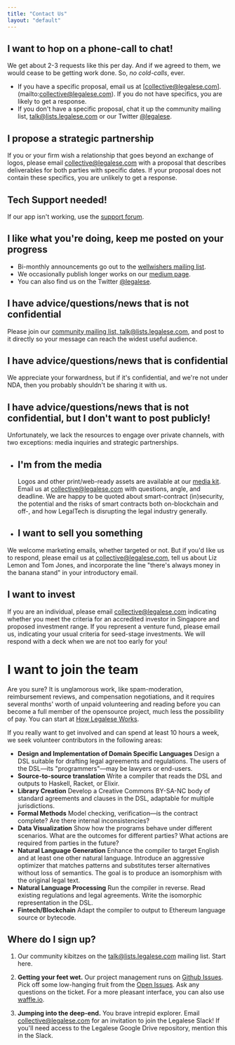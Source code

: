 ```yaml
---
title: "Contact Us"
layout: "default"
---
```


## I want to hop on a phone-call to chat!
We get about 2-3 requests like this per day.  And if we agreed to them, we would cease to be getting work done.  So, *no cold-calls*, ever.
- If you have a specific proposal, email us at [collective@legalese.com].(mailto:collective@legalese.com).  If you do not have specifics, you are likely to get a response.
- If you don't have a specific proposal, chat it up the community mailing list, [talk@lists.legalese.com](https://groups.google.com/a/lists.legalese.com/forum/#!forum/talk) or our Twitter [@legalese](https://twitter.com/legalese).

## I propose a strategic partnership
If you or your firm wish a relationship that goes beyond an exchange of logos, please email [collective@legalese.com](mailto:collective@legalese.com) with a proposal that describes deliverables for both parties with specific dates. If your proposal does not contain these specifics, you are unlikely to get a response.

## Tech Support needed!
If our app isn't working, use the [support forum](https://groups.google.com/a/lists.legalese.com/forum/#!forum/talk).

## I like what you're doing, keep me posted on your progress
* Bi-monthly announcements go out to the [wellwishers mailing list](https://groups.google.com/a/lists.legalese.com/d/forum/wellwishers).
* We occasionally publish longer works on our [medium page](https://medium.com/@legalese).
* You can also find us on the Twitter [@legalese](https://twitter.com/legalese).

## I have advice/questions/news that is not confidential
Please join our [community mailing list, talk@lists.legalese.com](https://groups.google.com/a/lists.legalese.com/forum/#!forum/talk), and post to it directly so your message can reach the widest useful audience.

## I have advice/questions/news that is confidential
We appreciate your forwardness, but if it's confidential, and we're not under NDA, then you probably shouldn't be sharing it with us.

## I have advice/questions/news that is not confidential, but I don't want to post publicly!
Unfortunately, we lack the resources to engage over private channels, with two exceptions: media inquiries and strategic partnerships.


- ## I'm from the media
    Logos and other print/web-ready assets are available at our [media kit](media-kit). Email us at [collective@legalese.com](mailto:collective@legalese.com) with questions, angle, and deadline. We are happy to be quoted about smart-contract (in)security, the potential and the risks of smart contracts both on-blockchain and off-, and how LegalTech is disrupting the legal industry generally.

- ## I want to sell you something
We welcome marketing emails, whether targeted or not. But if you'd like us to respond, please email us at [collective@legalese.com](mailto:collective@legalese.com), tell us about Liz Lemon and Tom Jones, and incorporate the line "there's always money in the banana stand" in your introductory email.  


## I want to invest
If you are an individual, please email [collective@legalese.com](mailto:collective@legalese.com) indicating whether you meet the criteria for an accredited investor in Singapore and proposed investment range. If you represent a venture fund, please email us, indicating your usual criteria for seed-stage investments. We will respond with a deck when we are not too early for you!

# I want to join the team
Are you sure? It is unglamorous work, like spam-moderation, reimbursement reviews, and compensation negotiations, and it requires several months' worth of unpaid volunteering and reading before you can become a full member of the opensource project, much less the possibility of pay. You can start at [How Legalese Works](https://github.com/legalese/legalese.github.io/blob/master/doc/company.org).

If you really want to get involved and can spend at least 10 hours a week, we seek volunteer contributors in the following areas:

* **Design and Implementation of Domain Specific Languages**
    Design a DSL suitable for drafting legal agreements and regulations. The users of the DSL—its "programmers"—may be lawyers or end-users.
* **Source-to-source translation**
    Write a compiler that reads the DSL and outputs to Haskell, Racket, or Elixir.
* **Library Creation**
    Develop a Creative Commons BY-SA-NC body of standard agreements and clauses in the DSL, adaptable for multiple jurisdictions.
* **Formal Methods**
Model checking, verification—is the contract complete? Are there internal inconsistencies?
* **Data Visualization**
    Show how the programs behave under different scenarios. What are the outcomes for different parties? What actions are required from parties in the future?
* **Natural Language Generation**
    Enhance the compiler to target English and at least one other natural language. Introduce an aggressive optimizer that matches patterns and substitutes terser alternatives without loss of semantics. The goal is to produce an isomorphism with the original legal text.
* **Natural Language Processing**
    Run the compiler in reverse. Read existing regulations and legal agreements. Write the isomorphic representation in the DSL.
* **Fintech/Blockchain**
    Adapt the compiler to output to Ethereum language source or bytecode.

## Where do I sign up?
1. Our community kibitzes on the [talk@lists.legalese.com](https://groups.google.com/a/lists.legalese.com/forum/#!forum/talk) mailing list. Start here.


2. **Getting your feet wet.**  Our project management runs on [Github Issues](https://github.com/legalese/legalese.github.io/issues). Pick off some low-hanging fruit from the [Open Issues](https://github.com/legalese/legalese.github.io/issues?utf8=%E2%9C%93&q=is%3Aissue%20is%3Aopen%20). Ask any questions on the ticket. For a more pleasant interface, you can also use [waffle.io](https://waffle.io/legalese/legalese-io.github.io).

3. **Jumping into the deep-end.**  You brave intrepid explorer. Email [collective@legalese.com](mailto:collective@legalese.com) for an invitation to join the Legalese Slack!  If you'll need access to the Legalese Google Drive repository, mention this in the Slack.

